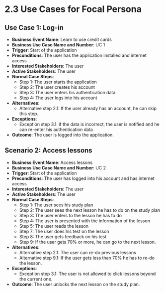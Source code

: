 
# 2.3 Use Cases for Focal Persona

## Use Case 1: Log-in

- **Business Event Name**: Learn to use credit cards
- **Business Use Case Name and Number**: UC 1 
- **Trigger**: Start of the application 
- **Preconditions**: The user has the application installed and internet access 
- **Interested Stakeholders**: The user 
- **Active Stakeholders**: The user 
- **Normal Case Steps**: 
	- Step 1: The user starts the application 
	- Step 2: The user creates his account
	- Step 3: The user enters his authentication data 
	- Step 4: The user logs into his account
- **Alternatives**: 
	- Alternative step 2.1: If the user already has an account, he can skip this step.
- **Exceptions**: 
	- Exception step 3.1: if the data is incorrect, the user is notified and he can re-enter his authentication data
- **Outcome**: The user is logged into the application. 

## Scenario 2: Access lessons 

- **Business Event Name**: Access lessons 
- **Business Use Case Name and Number**: UC 2 
- **Trigger**: Start of the application 
- **Preconditions**: The user has logged into his account and has internet access 
- **Interested Stakeholders**: The user 
- **Active Stakeholders**: The user 
- **Normal Case Steps**: 
	- Step 1: The user sees his study plan
	- Step 2: The user sees the next lesson he has to do on the study plan
	- Step 3: The user enters to the lesson he has to do
	- Step 4: The user is presented with the information of the lesson
	- Step 5: The user reads the lesson
	- Step 7: The user does his test on the lesson
	- Step 8: The user gets feedback on his test
	- Step 9: If the user gets 70% or more, he can go to the next lesson.
- **Alternatives**: 
	- Alternative step 2.1: The user can re-do previous lessons
	- Alternative step 9.1: If the user gets less than 70% he has to re-do the lesson.
- **Exceptions**: 
	- Exception step 3.1: The user is not allowed to click lessons beyond the current one. 
- **Outcome**: The user unlocks the next lesson on the study plan. 

